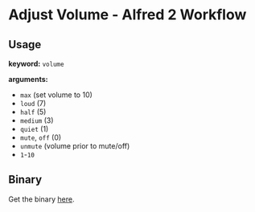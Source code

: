 # Adjust Volume - Alfred 2 Workflow

## Usage

**keyword:** ``volume``

**arguments:**
- ``max`` (set volume to 10)
- ``loud`` (7)
- ``half`` (5)
- ``medium`` (3)
- ``quiet`` (1)
- ``mute``, ``off`` (0)
- ``unmute`` (volume prior to mute/off)
- ``1``-``10``

## Binary
Get the binary [here](https://files.blaircraft.net/public.php?service=files&t=8dacc339a30880f459cb4aef2523ba10).
